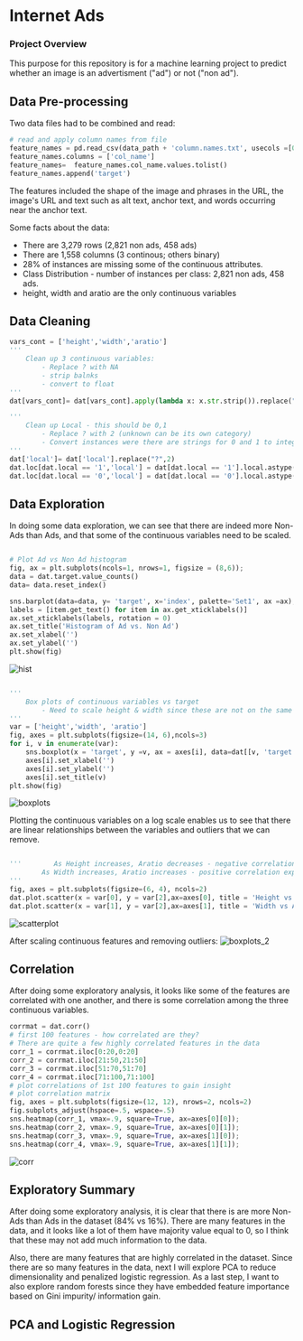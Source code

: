 # Internet Ads

### Project Overview
This purpose for this repository is for a machine learning project to predict whether an image is an advertisment ("ad") or not ("non ad"). 

## Data Pre-processing
Two data files had to be combined and read:

```python
# read and apply column names from file
feature_names = pd.read_csv(data_path + 'column.names.txt', usecols =[0], delimiter =':', skip_blank_lines=True)
feature_names.columns = ['col_name']
feature_names=  feature_names.col_name.values.tolist()
feature_names.append('target')
```

The features included the shape of the image and phrases in the URL, the image's URL and text such as alt text, anchor text, and words occurring near the anchor text.

Some facts about the data:
* There are 3,279 rows (2,821 non ads, 458 ads)
* There are 1,558 columns (3 continous; others binary)
* 28% of instances are missing some of the continuous attributes.
* Class Distribution - number of instances per class: 2,821 non ads, 458 ads.
* height, width and aratio are the only continuous variables

## Data Cleaning
```python
vars_cont = ['height','width','aratio']
'''
    Clean up 3 continuous variables:
        - Replace ? with NA 
        - strip balnks
        - convert to float
'''
dat[vars_cont]= dat[vars_cont].apply(lambda x: x.str.strip()).replace("?",np.nan).astype(np.float)
```

```python
'''
    Clean up Local - this should be 0,1
        - Replace ? with 2 (unknown can be its own category)
        - Convert instances were there are strings for 0 and 1 to integers
'''
dat['local']= dat['local'].replace("?",2)
dat.loc[dat.local == '1','local'] = dat[dat.local == '1'].local.astype(np.int64)
dat.loc[dat.local == '0','local'] = dat[dat.local == '0'].local.astype(np.int64)
```

## Data Exploration
In doing some data exploration, we can see that there are indeed more Non-Ads than Ads, and that some of the continuous variables need to be scaled.

```python

# Plot Ad vs Non Ad histogram
fig, ax = plt.subplots(ncols=1, nrows=1, figsize = (8,6));
data = dat.target.value_counts()
data= data.reset_index()

sns.barplot(data=data, y= 'target', x='index', palette='Set1', ax =ax);
labels = [item.get_text() for item in ax.get_xticklabels()]
ax.set_xticklabels(labels, rotation = 0)
ax.set_title('Histogram of Ad vs. Non Ad')
ax.set_xlabel('')
ax.set_ylabel('')
plt.show(fig)
```
![hist](/images/hist.png)

```python

'''
    Box plots of continuous variables vs target
        - Need to scale height & width since these are not on the same scale
'''
var = ['height','width', 'aratio']
fig, axes = plt.subplots(figsize=(14, 6),ncols=3)
for i, v in enumerate(var):
    sns.boxplot(x = 'target', y =v, ax = axes[i], data=dat[[v, 'target']], palette='Set1')
    axes[i].set_xlabel('')
    axes[i].set_ylabel('')
    axes[i].set_title(v)
plt.show(fig)
```
![boxplots](/images/boxplots.png)

Plotting the continuous variables on a log scale enables us to see that there are linear relationships between the variables and outliers that we can remove.

```python

'''        As Height increases, Aratio decreases - negative correlation expected
        As Width increases, Aratio increases - positive correlation expected
'''
fig, axes = plt.subplots(figsize=(6, 4), ncols=2)
dat.plot.scatter(x = var[0], y = var[2],ax=axes[0], title = 'Height vs Aratio - log', loglog = True)
dat.plot.scatter(x = var[1], y = var[2],ax=axes[1], title = 'Width vs Aratio - log', loglog = True)
```
![scatterplot](/images/scatterplot.png)

After scaling continuous features and removing outliers:
![boxplots_2](/images/boxplots_2.png)

## Correlation
After doing some exploratory analysis, it looks like some of the features are correlated with one another, and there is 
some correlation among the three continuous variables.

```python
corrmat = dat.corr()
# first 100 features - how correlated are they?
# There are quite a few highly correlated features in the data
corr_1 = corrmat.iloc[0:20,0:20]
corr_2 = corrmat.iloc[21:50,21:50]
corr_3 = corrmat.iloc[51:70,51:70]
corr_4 = corrmat.iloc[71:100,71:100]
# plot correlations of 1st 100 features to gain insight
# plot correlation matrix
fig, axes = plt.subplots(figsize=(12, 12), nrows=2, ncols=2)
fig.subplots_adjust(hspace=.5, wspace=.5)
sns.heatmap(corr_1, vmax=.9, square=True, ax=axes[0][0]);
sns.heatmap(corr_2, vmax=.9, square=True, ax=axes[0][1]);
sns.heatmap(corr_3, vmax=.9, square=True, ax=axes[1][0]);
sns.heatmap(corr_4, vmax=.9, square=True, ax=axes[1][1]);
```

![corr](/images/corr.png)


## Exploratory Summary

After doing some exploratory analysis, it is clear that there is are more Non-Ads than Ads in the dataset (84% vs 16%). There are many features in the data, and it looks like a lot of them have majority value equal to 0, so I think that these may not add much information to the data. 

Also, there are many features that are highly correlated in the dataset. Since there are so many features in the data, next I will explore PCA to reduce dimensionality and penalized logistic regression. As a last step, I want to also explore random forests since they have embedded feature importance based on Gini impurity/ information gain.

## PCA and Logistic Regression
